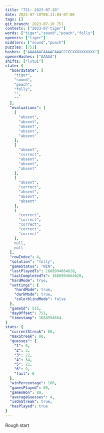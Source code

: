 ```yaml
---
title: "751: 2023-07-10"
date: 2023-07-10T06:11:04-07:00
tags: []
git_branch: 2023-07-10_751
contests: ["2023-07-tiger"]
words: ["tiger","sound","poach","folly"]
openers: ["tiger"]
middlers: ["sound","poach"]
puzzles: [751]
hashes: ["AAAAAACAAAACAAACCCCCXXXXXXXXXX"]
openerHashes: ["AAAAA"]
shifts: ["lvtui"]
state: {
  "boardState": [
    "tiger",
    "sound",
    "poach",
    "folly",
    "",
    ""
  ],
  "evaluations": [
    [
      "absent",
      "absent",
      "absent",
      "absent",
      "absent"
    ],
    [
      "absent",
      "correct",
      "absent",
      "absent",
      "absent"
    ],
    [
      "absent",
      "correct",
      "absent",
      "absent",
      "absent"
    ],
    [
      "correct",
      "correct",
      "correct",
      "correct",
      "correct"
    ],
    null,
    null
  ],
  "rowIndex": 4,
  "solution": "folly",
  "gameStatus": "WIN",
  "lastPlayedTs": 1688994664628,
  "lastCompletedTs": 1688994664628,
  "hardMode": true,
  "settings": {
    "hardMode": true,
    "darkMode": true,
    "colorblindMode": false
  },
  "gameId": 515,
  "dayOffset": 751,
  "timestamp": 1688994664
}
stats: {
  "currentStreak": 88,
  "maxStreak": 88,
  "guesses": {
    "1": 0,
    "2": 3,
    "3": 22,
    "4": 34,
    "5": 21,
    "6": 9,
    "fail": 0
  },
  "winPercentage": 100,
  "gamesPlayed": 89,
  "gamesWon": 89,
  "averageGuesses": 4,
  "isOnStreak": true,
  "hasPlayed": true
}
---
```

<!-- more -->
Rough start
